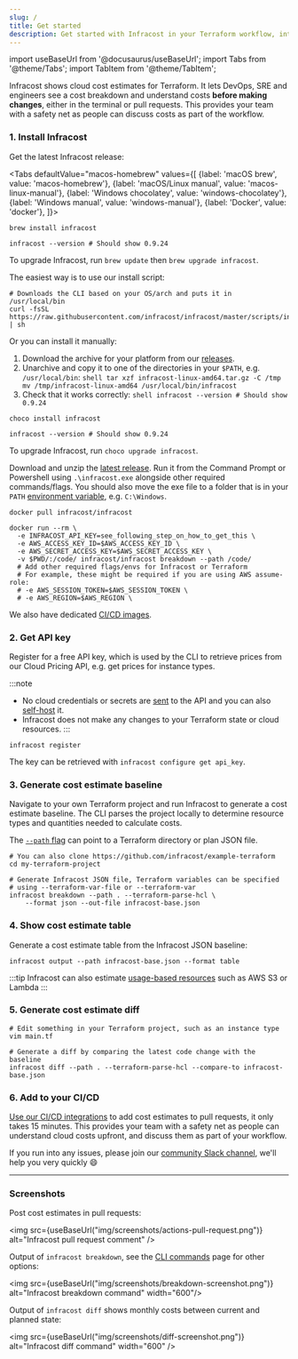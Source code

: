 ```yaml
---
slug: /
title: Get started
description: Get started with Infracost in your Terraform workflow, integrate it into your CI pipeline and view cost estimates for your AWS/Azure/Google infrastructure.
---
```


import useBaseUrl from '@docusaurus/useBaseUrl';
import Tabs from '@theme/Tabs';
import TabItem from '@theme/TabItem';

Infracost shows cloud cost estimates for Terraform. It lets DevOps, SRE and engineers see a cost breakdown and understand costs **before making changes**, either in the terminal or pull requests. This provides your team with a safety net as people can discuss costs as part of the workflow.

### 1. Install Infracost
Get the latest Infracost release:

<Tabs
  defaultValue="macos-homebrew"
  values={[
    {label: 'macOS brew', value: 'macos-homebrew'},
    {label: 'macOS/Linux manual', value: 'macos-linux-manual'},
    {label: 'Windows chocolatey', value: 'windows-chocolatey'},
    {label: 'Windows manual', value: 'windows-manual'},
    {label: 'Docker', value: 'docker'},
]}>
  <TabItem value="macos-homebrew">

  ```shell
  brew install infracost

  infracost --version # Should show 0.9.24
  ```

  To upgrade Infracost, run `brew update` then `brew upgrade infracost`.

  </TabItem>
  <TabItem value="macos-linux-manual">

  The easiest way is to use our install script:
  ```shell
  # Downloads the CLI based on your OS/arch and puts it in /usr/local/bin
  curl -fsSL https://raw.githubusercontent.com/infracost/infracost/master/scripts/install.sh | sh
  ```

  Or you can install it manually:
  1. Download the archive for your platform from our [releases](https://github.com/infracost/infracost/releases/latest).
  2. Unarchive and copy it to one of the directories in your `$PATH`, e.g. `/usr/local/bin`:
    ```shell
    tar xzf infracost-linux-amd64.tar.gz -C /tmp
    mv /tmp/infracost-linux-amd64 /usr/local/bin/infracost
    ```
  3. Check that it works correctly:
    ```shell
    infracost --version # Should show 0.9.24
    ```


  </TabItem>
  <TabItem value="windows-chocolatey">

  ```shell
  choco install infracost

  infracost --version # Should show 0.9.24
  ```

  To upgrade Infracost, run `choco upgrade infracost`.

  </TabItem>
  <TabItem value="windows-manual">

  Download and unzip the [latest release](https://github.com/infracost/infracost/releases/latest/download/infracost-windows-amd64.zip). Run it from the Command Prompt or Powershell using `.\infracost.exe` alongside other required commands/flags. You should also move the exe file to a folder that is in your `PATH` [environment variable](https://stackoverflow.com/questions/1618280/where-can-i-set-path-to-make-exe-on-windows), e.g. `C:\Windows`.

  </TabItem>
  <TabItem value="docker">

  ```shell
  docker pull infracost/infracost

  docker run --rm \
    -e INFRACOST_API_KEY=see_following_step_on_how_to_get_this \
    -e AWS_ACCESS_KEY_ID=$AWS_ACCESS_KEY_ID \
    -e AWS_SECRET_ACCESS_KEY=$AWS_SECRET_ACCESS_KEY \
    -v $PWD/:/code/ infracost/infracost breakdown --path /code/
    # Add other required flags/envs for Infracost or Terraform
    # For example, these might be required if you are using AWS assume-role:
    # -e AWS_SESSION_TOKEN=$AWS_SESSION_TOKEN \
    # -e AWS_REGION=$AWS_REGION \
  ```

  We also have dedicated [CI/CD images](/docs/integrations/cicd/#my-cicd-system-isnt-supported).

  </TabItem>
</Tabs>

### 2. Get API key
Register for a free API key, which is used by the CLI to retrieve prices from our Cloud Pricing API, e.g. get prices for instance types.

:::note
- No cloud credentials or secrets are [sent](/docs/faq/#what-data-is-sent-to-the-cloud-pricing-api) to the API and you can also [self-host](/docs/cloud_pricing_api/self_hosted/) it.
- Infracost does not make any changes to your Terraform state or cloud resources.
:::

```shell
infracost register
```

The key can be retrieved with `infracost configure get api_key`.

### 3. Generate cost estimate baseline
Navigate to your own Terraform project and run Infracost to generate a cost estimate baseline. The CLI parses the project locally to determine resource types and quantities needed to calculate costs.

The [`--path` flag](/docs/features/cli_commands/#breakdown) can point to a Terraform directory or plan JSON file.

```shell
# You can also clone https://github.com/infracost/example-terraform
cd my-terraform-project

# Generate Infracost JSON file, Terraform variables can be specified 
# using --terraform-var-file or --terraform-var
infracost breakdown --path . --terraform-parse-hcl \
    --format json --out-file infracost-base.json
```

### 4. Show cost estimate table

Generate a cost estimate table from the Infracost JSON baseline:
```shell
infracost output --path infracost-base.json --format table
```

:::tip
Infracost can also estimate [usage-based resources](/docs/features/usage_based_resources/) such as AWS S3 or Lambda
:::

### 5. Generate cost estimate diff

```shell
# Edit something in your Terraform project, such as an instance type
vim main.tf

# Generate a diff by comparing the latest code change with the baseline
infracost diff --path . --terraform-parse-hcl --compare-to infracost-base.json
```

### 6. Add to your CI/CD
[Use our CI/CD integrations](/docs/integrations/cicd) to add cost estimates to pull requests, it only takes 15 minutes. This provides your team with a safety net as people can understand cloud costs upfront, and discuss them as part of your workflow.

If you run into any issues, please join our [community Slack channel](https://www.infracost.io/community-chat), we'll help you very quickly 😄

---

### Screenshots

Post cost estimates in pull requests:

<img src={useBaseUrl("img/screenshots/actions-pull-request.png")} alt="Infracost pull request comment" />

Output of `infracost breakdown`, see the [CLI commands](/docs/features/cli_commands/) page for other options:

<img src={useBaseUrl("img/screenshots/breakdown-screenshot.png")} alt="Infracost breakdown command" width="600"/>

Output of `infracost diff` shows monthly costs between current and planned state:

<img src={useBaseUrl("img/screenshots/diff-screenshot.png")} alt="Infracost diff command" width="600" />
